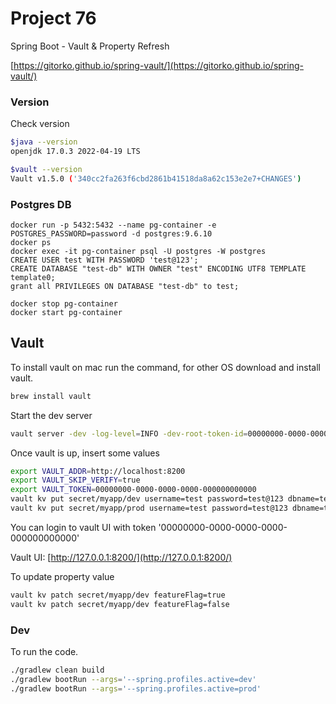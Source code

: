 # Project 76

Spring Boot - Vault & Property Refresh

[https://gitorko.github.io/spring-vault/](https://gitorko.github.io/spring-vault/)

### Version

Check version

```bash
$java --version
openjdk 17.0.3 2022-04-19 LTS

$vault --version
Vault v1.5.0 ('340cc2fa263f6cbd2861b41518da8a62c153e2e7+CHANGES')
```

### Postgres DB

```
docker run -p 5432:5432 --name pg-container -e POSTGRES_PASSWORD=password -d postgres:9.6.10
docker ps
docker exec -it pg-container psql -U postgres -W postgres
CREATE USER test WITH PASSWORD 'test@123';
CREATE DATABASE "test-db" WITH OWNER "test" ENCODING UTF8 TEMPLATE template0;
grant all PRIVILEGES ON DATABASE "test-db" to test;

docker stop pg-container
docker start pg-container
```

## Vault

To install vault on mac run the command, for other OS download and install vault.

```bash
brew install vault
```

Start the dev server

```bash
vault server -dev -log-level=INFO -dev-root-token-id=00000000-0000-0000-0000-000000000000
```

Once vault is up, insert some values

```bash
export VAULT_ADDR=http://localhost:8200
export VAULT_SKIP_VERIFY=true
export VAULT_TOKEN=00000000-0000-0000-0000-000000000000
vault kv put secret/myapp/dev username=test password=test@123 dbname=test-db myKey=foobar featureFlag=true
vault kv put secret/myapp/prod username=test password=test@123 dbname=test-db myKey=fooprod featureFlag=true
```

You can login to vault UI with token '00000000-0000-0000-0000-000000000000'

Vault UI: [http://127.0.0.1:8200/](http://127.0.0.1:8200/)

To update property value

```bash
vault kv patch secret/myapp/dev featureFlag=true
vault kv patch secret/myapp/dev featureFlag=false
```

### Dev

To run the code.

```bash
./gradlew clean build
./gradlew bootRun --args='--spring.profiles.active=dev'
./gradlew bootRun --args='--spring.profiles.active=prod'
```
